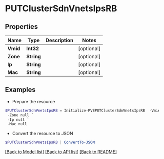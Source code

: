 # PUTClusterSdnVnetsIpsRB
## Properties

Name | Type | Description | Notes
------------ | ------------- | ------------- | -------------
**Vmid** | **Int32** |  | [optional] 
**Zone** | **String** |  | [optional] 
**Ip** | **String** |  | [optional] 
**Mac** | **String** |  | [optional] 

## Examples

- Prepare the resource
```powershell
$PUTClusterSdnVnetsIpsRB = Initialize-PVEPUTClusterSdnVnetsIpsRB  -Vmid null `
 -Zone null `
 -Ip null `
 -Mac null
```

- Convert the resource to JSON
```powershell
$PUTClusterSdnVnetsIpsRB | ConvertTo-JSON
```

[[Back to Model list]](../README.md#documentation-for-models) [[Back to API list]](../README.md#documentation-for-api-endpoints) [[Back to README]](../README.md)


